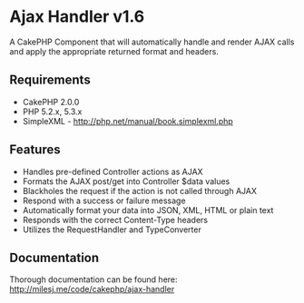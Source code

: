 # Ajax Handler v1.6 #

A CakePHP Component that will automatically handle and render AJAX calls and apply the appropriate returned format and headers.

## Requirements ##

* CakePHP 2.0.0
* PHP 5.2.x, 5.3.x
* SimpleXML - http://php.net/manual/book.simplexml.php

## Features ##

* Handles pre-defined Controller actions as AJAX
* Formats the AJAX post/get into Controller $data values
* Blackholes the request if the action is not called through AJAX
* Respond with a success or failure message
* Automatically format your data into JSON, XML, HTML or plain text
* Responds with the correct Content-Type headers
* Utilizes the RequestHandler and TypeConverter

## Documentation ##

Thorough documentation can be found here: http://milesj.me/code/cakephp/ajax-handler
